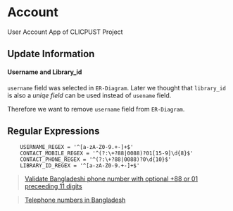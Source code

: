 # Account

User Account App of CLICPUST Project

## Update Information

#### Username and Library_id

`username` field was selected in `ER-Diagram`. Later we thought that `library_id` is also a _uniqe field_ can be used instead of `usename` field.

Therefore we want to remove `username` field from `ER-Diagram`.

## Regular Expressions

```
    USERNAME_REGEX = '^[a-zA-Z0-9.+-]+$'
    CONTACT_MOBILE_REGEX = '^(?:\+?88|0088)?01[15-9]\d{8}$'
    CONTACT_PHONE_REGEX = '^(?:\+?88|0088)?0\d{10}$'
    LIBRARY_ID_REGEX = '^[a-zA-Z0-9.+-]+$'
```

> [Validate Bangladeshi phone number with optional +88 or 01 preceeding 11 digits](https://stackoverflow.com/questions/30658946/validate-bangladeshi-phone-number-with-optional-88-or-01-preceeding-11-digits)

> [Telephone numbers in Bangladesh](https://en.wikipedia.org/wiki/Telephone_numbers_in_Bangladesh)
